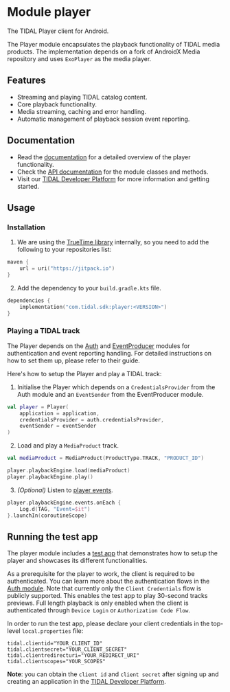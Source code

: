 # Module player
The TIDAL Player client for Android.

The Player module encapsulates the playback functionality of TIDAL media products. The implementation depends on a fork of AndroidX Media repository and uses `ExoPlayer` as the media player.

## Features
* Streaming and playing TIDAL catalog content.
* Core playback functionality.
* Media streaming, caching and error handling. 
* Automatic management of playback session event reporting.
 
## Documentation

* Read the [documentation](https://github.com/tidal-music/tidal-sdk/blob/main/Player.md) for a detailed overview of the player functionality.
* Check the [API documentation](https://tidal-music.github.io/tidal-sdk-android/player/index.html) for the module classes and methods.
* Visit our [TIDAL Developer Platform](https://developer.tidal.com/) for more information and getting started. 

## Usage

### Installation

1. We are using the [TrueTime library](https://github.com/instacart/truetime-android) internally, so you need to add the following to your repositories list:
```kotlin
maven {
    url = uri("https://jitpack.io")
}
```

2. Add the dependency to your `build.gradle.kts` file.
```kotlin
dependencies {
    implementation("com.tidal.sdk:player:<VERSION>")
}
```
### Playing a TIDAL track
The Player depends on the [Auth](https://github.com/tidal-music/tidal-sdk-android/blob/main/auth/README.md) and [EventProducer](https://github.com/tidal-music/tidal-sdk-android/tree/main/eventproducer) modules for authentication and event reporting handling. For detailed instructions on how to set them up, please refer to their guide. 

Here's how to setup the Player and play a TIDAL track:

1. Initialise the Player which depends on a `CredentialsProvider` from the Auth module and an `EventSender` from the EventProducer module.
```kotlin
val player = Player(
    application = application,
    credentialsProvider = auth.credentialsProvider,
    eventSender = eventSender
)
```

2. Load and play a `MediaProduct` track.
```kotlin
val mediaProduct = MediaProduct(ProductType.TRACK, "PRODUCT_ID")

player.playbackEngine.load(mediaProduct)
player.playbackEngine.play()
```

3. _(Optional)_ Listen to [player events](https://github.com/tidal-music/tidal-sdk-android/blob/main/player/playback-engine/src/main/kotlin/com/tidal/sdk/player/playbackengine/model/Event.kt).
```kotlin
player.playbackEngine.events.onEach {
    Log.d(TAG, "Event=$it")
}.launchIn(coroutineScope)
```

## Running the test app

The player module includes a [test app](https://github.com/tidal-music/tidal-sdk-android/tree/main/player/app) that demonstrates how to setup the player and showcases its different functionalities.

As a prerequisite for the player to work, the client is required to be authenticated. You can learn more about the authentication flows in the [Auth module](https://github.com/tidal-music/tidal-sdk-android/tree/main/auth). Note that currently only the ```Client Credentials``` flow is publicly supported. This enables the test app to play 30-second tracks previews. Full length playback is only enabled when the client is authenticated through ```Device Login``` or ```Authorization Code Flow```.

In order to run the test app, please declare your client credentials in the top-level ```local.properties``` file:

```
tidal.clientid="YOUR_CLIENT_ID"
tidal.clientsecret="YOUR_CLIENT_SECRET"
tidal.clientredirecturi="YOUR_REDIRECT_URI"
tidal.clientscopes="YOUR_SCOPES"
```
**Note**: you can obtain the ```client id``` and ```client secret``` after signing up and creating an application in the [TIDAL Developer Platform](https://developer.tidal.com/). 

